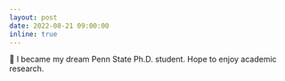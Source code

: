 ```yaml
---
layout: post
date: 2022-08-21 09:00:00
inline: true
---
```


:tada: I became my dream Penn State Ph.D. student. Hope to enjoy academic research.
